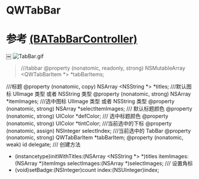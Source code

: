 # QWTabBar
# 参考 [(BATabBarController)](https://github.com/antiguab/BATabBarController)
￼
![TabBar.gif](https://upload-images.jianshu.io/upload_images/2342189-670c46912b066016.gif?imageMogr2/auto-orient/strip)


  > ///tabbar
   @property (nonatomic, readonly, strong) NSMutableArray <QWTabBarItem *> *tabBarItems;

///标题
@property (nonatomic, copy) NSArray <NSString *> *titles;
///默认图标 UIImage 类型 或者 NSString 类型
@property (nonatomic, strong) NSArray *itemImages;
///选中图标 UIImage 类型 或者 NSString 类型
@property (nonatomic, strong) NSArray *selectItemImages;
/// 默认标题颜色
@property (nonatomic, strong) UIColor *defColor;
/// 选中标题颜色
@property (nonatomic, strong) UIColor *tintColor;
///当前选中的下标
@property (nonatomic, assign) NSInteger selectIndex;
///当前选中的 TabBar
@property (nonatomic, strong) QWTabBarItem *tabBarItem;
@property (nonatomic, weak) id <QWTabBarDelegate>delegate;
/// 创建方法
- (instancetype)initWithTitles:(NSArray <NSString *> *)titles itemImages:(NSArray *)itemImgs selectImages:(NSArray *)selectImages;
/// 设置角标
- (void)setBadge:(NSInteger)count index:(NSUInteger)index;
